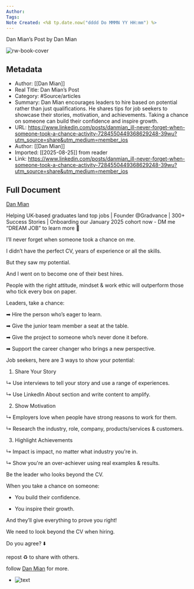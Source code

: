 ```yaml
---
Author: 
Tags:
Note Created: <%8 tp.date.now("dddd Do MMMN YY HH:mm") %>
---
```

Dan Mian’s Post by Dan Mian

![rw-book-cover](https://media.licdn.com/dms/image/v2/D4E22AQFTuxJgRcZGWg/feedshare-shrink_800/B4EZRfsCAXHMAg-/0/1736772166241?e=2147483647&v=beta&t=h0gneCupfF05C_qmvk32E_dLteUd9jI85CjMTkvglE8)

## Metadata
- Author: [[Dan Mian]]
- Real Title: Dan Mian’s Post
- Category: #Source/articles
- Summary: Dan Mian encourages leaders to hire based on potential rather than just qualifications. He shares tips for job seekers to showcase their stories, motivation, and achievements. Taking a chance on someone can build their confidence and inspire growth.
- URL: https://www.linkedin.com/posts/danmian_ill-never-forget-when-someone-took-a-chance-activity-7284550449368629248-39wu?utm_source=share&utm_medium=member_ios
- Author: [[Dan Mian]]
- Imported: [[2025-08-25]] from reader
- Link: https://www.linkedin.com/posts/danmian_ill-never-forget-when-someone-took-a-chance-activity-7284550449368629248-39wu?utm_source=share&utm_medium=member_ios

## Full Document
[Dan Mian](https://uk.linkedin.com/in/danmian?trk=public_post_feed-actor-name)  

Helping UK-based graduates land top jobs | Founder @Gradvance | 300+ Success Stories | Onboarding our January 2025 cohort now - DM me “DREAM JOB” to learn more 🚀

I’ll never forget when someone took a chance on me.

I didn’t have the perfect CV, years of experience or all the skills.

But they saw my potential.  

And I went on to become one of their best hires.

People with the right attitude, mindset & work ethic will outperform those who tick every box on paper.

Leaders, take a chance:

➡ Hire the person who’s eager to learn.  

➡ Give the junior team member a seat at the table.  

➡ Give the project to someone who’s never done it before.  

➡ Support the career changer who brings a new perspective.

Job seekers, here are 3 ways to show your potential:

1. Share Your Story  

↳ Use interviews to tell your story and use a range of experiences.  

↳ Use LinkedIn About section and write content to amplify.

2. Show Motivation  

↳ Employers love when people have strong reasons to work for them.  

↳ Research the industry, role, company, products/services & customers.

3. Highlight Achievements  

↳ Impact is impact, no matter what industry you're in.  

↳ Show you're an over-achiever using real examples & results.

Be the leader who looks beyond the CV.

When you take a chance on someone:  

- You build their confidence.  

- You inspire their growth.

And they’ll give everything to prove you right!

We need to look beyond the CV when hiring.  

Do you agree? ⬇️

repost ♻️ to share with others.  

follow [Dan Mian](https://uk.linkedin.com/in/danmian?trk=public_post-text) for more.

* ![text](https://media.licdn.com/dms/image/v2/D4E22AQFTuxJgRcZGWg/feedshare-shrink_800/B4EZRfsCAXHMAg-/0/1736772166241?e=2147483647&v=beta&t=h0gneCupfF05C_qmvk32E_dLteUd9jI85CjMTkvglE8)
